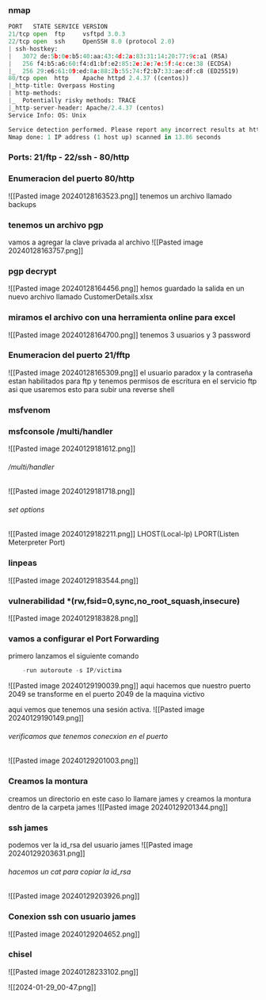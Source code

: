 ### nmap 
```python
PORT   STATE SERVICE VERSION
21/tcp open  ftp     vsftpd 3.0.3
22/tcp open  ssh     OpenSSH 8.0 (protocol 2.0)
| ssh-hostkey: 
|   3072 de:5b:0e:b5:40:aa:43:4d:2a:83:31:14:20:77:9c:a1 (RSA)
|   256 f4:b5:a6:60:f4:d1:bf:e2:85:2e:2e:7e:5f:4c:ce:38 (ECDSA)
|_  256 29:e6:61:09:ed:8a:88:2b:55:74:f2:b7:33:ae:df:c8 (ED25519)
80/tcp open  http    Apache httpd 2.4.37 ((centos))
|_http-title: Overpass Hosting
| http-methods: 
|_  Potentially risky methods: TRACE
|_http-server-header: Apache/2.4.37 (centos)
Service Info: OS: Unix

Service detection performed. Please report any incorrect results at https://nmap.org/submit/ .
Nmap done: 1 IP address (1 host up) scanned in 13.86 seconds
```
### Ports: 21/ftp - 22/ssh - 80/http

### Enumeracion del puerto 80/http

![[Pasted image 20240128163523.png]]
tenemos un archivo llamado backups

### tenemos un archivo pgp
vamos a agregar la clave privada al archivo 
![[Pasted image 20240128163757.png]]

### pgp decrypt

![[Pasted image 20240128164456.png]]
hemos guardado la salida en un nuevo archivo llamado CustomerDetails.xlsx

### miramos el archivo con una herramienta online para excel

![[Pasted image 20240128164700.png]]
tenemos 3 usuarios y 3 password

### Enumeracion del puerto 21/fftp

![[Pasted image 20240128165309.png]]
el usuario paradox y la contraseña estan habilitados para ftp y tenemos permisos de escritura en el servicio ftp asi que usaremos esto para subir una reverse shell

### msfvenom 

### msfconsole /multi/handler

![[Pasted image 20240129181612.png]]

###### /multi/handler
![[Pasted image 20240129181718.png]]

###### set options

![[Pasted image 20240129182211.png]]
LHOST(Local-Ip) LPORT(Listen Meterpreter Port) 


### linpeas

![[Pasted image 20240129183544.png]]

### vulnerabilidad *(rw,fsid=0,sync,no_root_squash,insecure)

![[Pasted image 20240129183828.png]]

### vamos a configurar el Port Forwarding 
primero lanzamos el siguiente comando
```python 
	-run autoroute -s IP/victima
```
![[Pasted image 20240129190039.png]]
aqui hacemos que nuestro puerto 2049 se transforme en el puerto 2049 de la maquina victivo

aqui vemos que  tenemos una sesión activa. 
![[Pasted image 20240129190149.png]]
###### verificamos que tenemos conecxion en el puerto
![[Pasted image 20240129201003.png]]
### Creamos la montura
creamos un directorio en este caso lo llamare james y creamos la montura dentro de la carpeta james
![[Pasted image 20240129201344.png]]

### ssh james
podemos ver la id_rsa del usuario james
![[Pasted image 20240129203631.png]]

###### hacemos un cat para copiar la id_rsa
![[Pasted image 20240129203926.png]]

### Conexion ssh con usuario james

![[Pasted image 20240129204652.png]]


















### chisel
![[Pasted image 20240128233102.png]]

![[2024-01-29_00-47.png]]
